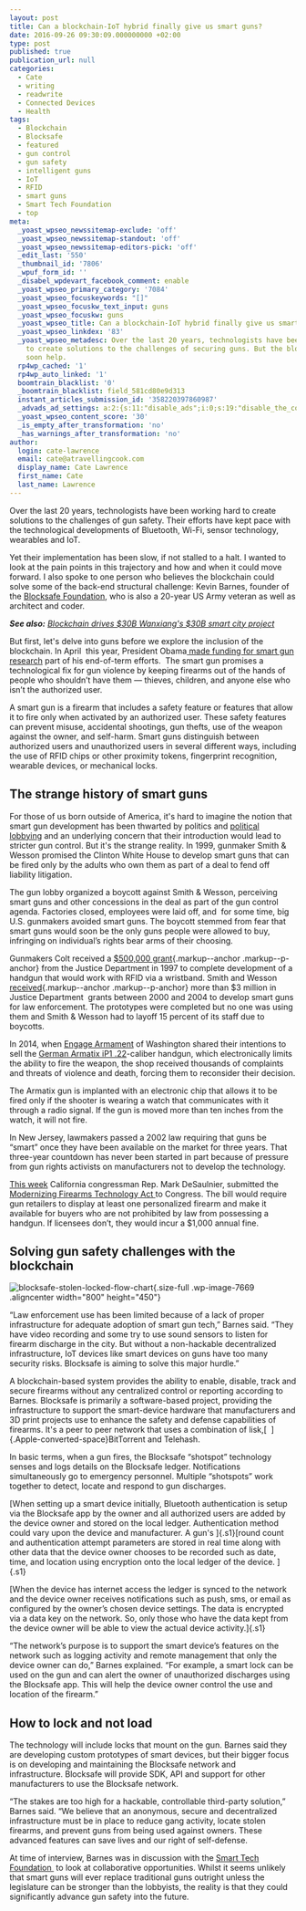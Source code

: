```yaml
---
layout: post
title: Can a blockchain-IoT hybrid finally give us smart guns?
date: 2016-09-26 09:30:09.000000000 +02:00
type: post
published: true
publication_url: null
categories:
  - Cate
  - writing
  - readwrite
  - Connected Devices
  - Health
tags:
  - Blockchain
  - Blocksafe
  - featured
  - gun control
  - gun safety
  - intelligent guns
  - IoT
  - RFID
  - smart guns
  - Smart Tech Foundation
  - top
meta:
  _yoast_wpseo_newssitemap-exclude: 'off'
  _yoast_wpseo_newssitemap-standout: 'off'
  _yoast_wpseo_newssitemap-editors-pick: 'off'
  _edit_last: '550'
  _thumbnail_id: '7806'
  _wpuf_form_id: ''
  _disabel_wpdevart_facebook_comment: enable
  _yoast_wpseo_primary_category: '7084'
  _yoast_wpseo_focuskeywords: "[]"
  _yoast_wpseo_focuskw_text_input: guns
  _yoast_wpseo_focuskw: guns
  _yoast_wpseo_title: Can a blockchain-IoT hybrid finally give us smart guns?
  _yoast_wpseo_linkdex: '83'
  _yoast_wpseo_metadesc: Over the last 20 years, technologists have been working hard
    to create solutions to the challenges of securing guns. But the blockchain may
    soon help.
  rp4wp_cached: '1'
  rp4wp_auto_linked: '1'
  boomtrain_blacklist: '0'
  _boomtrain_blacklist: field_581cd80e9d313
  instant_articles_submission_id: '358220397860987'
  _advads_ad_settings: a:2:{s:11:"disable_ads";i:0;s:19:"disable_the_content";i:0;}
  _yoast_wpseo_content_score: '30'
  _is_empty_after_transformation: 'no'
  _has_warnings_after_transformation: 'no'
author:
  login: cate-lawrence
  email: cate@atravellingcook.com
  display_name: Cate Lawrence
  first_name: Cate
  last_name: Lawrence
---
```

Over the last 20 years, technologists have been working hard to create
solutions to the challenges of gun safety. Their efforts have kept pace
with the technological developments of Bluetooth, Wi-Fi, sensor
technology, wearables and IoT.

Yet their implementation has been slow, if not stalled to a halt. I
wanted to look at the pain points in this trajectory and how and when it
could move forward. I also spoke to one person who believes the
blockchain could solve some of the back-end structural challenge: Kevin
Barnes, founder of the [Blocksafe
Foundation](https://www.blocksafefoundation.com/), who is also a 20-year
US Army veteran as well as architect and coder.

***See also:** [Blockchain drives \$30B Wanxiang's \$30B smart city
project](https://readwrite.com/2016/09/24/blockchain-drives-wanxiangs-30b-smart-city-project-cl4/)*

But first, let's delve into guns before we explore the inclusion of the
blockchain. In April  this year, President Obama[ made funding for smart
gun
research](https://www.cnet.com/news/obama-orders-feds-to-study-smart-gun-technology/)
part of his end-of-term efforts.  The smart gun promises a technological
fix for gun violence by keeping firearms out of the hands of people who
shouldn’t have them — thieves, children, and anyone else who isn’t the
authorized user.

A smart gun is a firearm that includes a safety feature or features that
allow it to fire only when activated by an authorized user. These safety
features can prevent misuse, accidental shootings, gun thefts, use of
the weapon against the owner, and self-harm. Smart guns distinguish
between authorized users and unauthorized users in several different
ways, including the use of RFID chips or other proximity tokens,
fingerprint recognition, wearable devices, or mechanical locks.

The strange history of smart guns
---------------------------------

For those of us born outside of America, it's hard to imagine the notion
that smart gun development has been thwarted by politics and [political
lobbying](https://www.cbsnews.com/news/60-minutes-is-the-u-s-ready-for-smart-guns/) and
an underlying concern that their introduction would lead to stricter gun
control. But it's the strange reality. In 1999, gunmaker Smith & Wesson
promised the Clinton White House to develop smart guns that can be fired
only by the adults who own them as part of a deal to fend off liability
litigation.

The gun lobby organized a boycott against Smith & Wesson, perceiving
smart guns and other concessions in the deal as part of the gun control
agenda. Factories closed, employees were laid off, and  for some time,
big U.S. gunmakers avoided smart guns. The boycott stemmed from fear
that smart guns would soon be the only guns people were allowed to buy,
infringing on individual’s rights bear arms of their choosing.

Gunmakers Colt received a [\$500,000
grant](https://fortune.com/2015/04/22/smart-guns-theyre-ready-are-we/){.markup--anchor
.markup--p-anchor} from the Justice Department in 1997 to complete
development of a handgun that would work with RFID via a wristband.
Smith and Wesson
[received](https://oig.justice.gov/grants/g7005012.htm){.markup--anchor
.markup--p-anchor} more than \$3 million in Justice Department  grants
between 2000 and 2004 to develop smart guns for law enforcement. The
prototypes were completed but no one was using them and Smith & Wesson
had to layoff 15 percent of its staff due to boycotts.

In 2014, when [Engage
Armament](https://www.reuters.com/article/us-usa-maryland-smartgun-idUSBREA410SD20140502)
of Washington shared their intentions to sell the [German Armatix iP1
.22](https://www.armatix.de/iP1-Pistol.779.0.html?&L=1)-caliber handgun,
which electronically limits the ability to fire the weapon, the shop
received thousands of complaints and threats of violence and death,
forcing them to reconsider their decision.

The Armatix gun is implanted with an electronic chip that allows it to
be fired only if the shooter is wearing a watch that communicates with
it through a radio signal. If the gun is moved more than ten inches from
the watch, it will not fire.

In New Jersey, lawmakers passed a 2002 law requiring that guns be
“smart” once they have been available on the market for three years.
That three-year countdown has never been started in part because of
pressure from gun rights activists on manufacturers not to develop the
technology.

[This
week](https://www.guns.com/2016/09/22/smart-gun-bill-introduced-in-congress/) California
congressman Rep. Mark DeSaulnier, submitted the [Modernizing Firearms
Technology Act ](https://www.govtrack.us/congress/bills/114/hr6080)to
Congress. The bill would require gun retailers to display at least one
personalized firearm and make it available for buyers who are not
prohibited by law from possessing a handgun. If licensees don’t, they
would incur a \$1,000 annual fine.

Solving gun safety challenges with the blockchain
-------------------------------------------------

![blocksafe-stolen-locked-flow-chart](rw-import/blocksafe-stolen-locked-flow-chart.png){.size-full
.wp-image-7669 .aligncenter width="800" height="450"}

“Law enforcement use has been limited because of a lack of proper
infrastructure for adequate adoption of smart gun tech,” Barnes said.
“They have video recording and some try to use sound sensors to listen
for firearm discharge in the city. But without a non-hackable
decentralized infrastructure, IoT devices like smart devices on guns
have too many security risks. Blocksafe is aiming to solve this major
hurdle.”

A blockchain-based system provides the ability to enable, disable, track
and secure firearms without any centralized control or reporting
according to Barnes. Blocksafe is primarily a software-based project,
providing the infrastructure to support the smart-device hardware that
manufacturers and 3D print projects use to enhance the safety and
defense capabilities of firearms. It's a peer to peer network that uses
a combination of lisk,[  ]{.Apple-converted-space}BitTorrent and
Telehash.

In basic terms, when a gun fires, the Blocksafe “shotspot” technology
senses and logs details on the Blocksafe ledger. Notifications
simultaneously go to emergency personnel. Multiple “shotspots” work
together to detect, locate and respond to gun discharges.

[When setting up a smart device initially, Bluetooth authentication is
setup via the Blocksafe app by the owner and all authorized users are
added by the device owner and stored on the local ledger. Authentication
method could vary upon the device and manufacturer. A gun's ]{.s1}[round
count and authentication attempt parameters are stored in real time
along with other data that the device owner chooses to be recorded such
as date, time, and location using encryption onto the local ledger of
the device. ]{.s1}

[When the device has internet access the ledger is synced to the network
and the device owner receives notifications such as push, sms, or email
as configured by the owner’s chosen device settings. The data is
encrypted via a data key on the network. So, only those who have the
data kept from the device owner will be able to view the actual device
activity.]{.s1}

“The network’s purpose is to support the smart device’s features on the
network such as logging activity and remote management that only the
device owner can do,” Barnes explained. “For example, a smart lock can
be used on the gun and can alert the owner of unauthorized discharges
using the Blocksafe app. This will help the device owner control the use
and location of the firearm.”

How to lock and not load
------------------------

The technology will include locks that mount on the gun. Barnes said
they are developing custom prototypes of smart devices, but their bigger
focus is on developing and maintaining the Blocksafe network and
infrastructure. Blocksafe will provide SDK, API and support for other
manufacturers to use the Blocksafe network.

“The stakes are too high for a hackable, controllable third-party
solution,” Barnes said. “We believe that an anonymous, secure and
decentralized infrastructure must be in place to reduce gang activity,
locate stolen firearms, and prevent guns from being used against owners.
These advanced features can save lives and our right of self-defense.

At time of interview, Barnes was in discussion with the [Smart Tech
Foundation ](https://smarttechfoundation.org/) to look at collaborative
opportunities. Whilst it seems unlikely that smart guns will ever
replace traditional guns outright unless the legislature can be stronger
than the lobbyists, the reality is that they could significantly advance
gun safety into the future.
